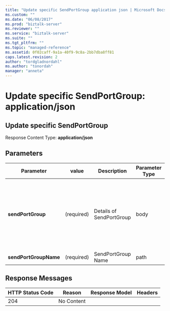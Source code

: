 ```yaml
---
title: "Update specific SendPortGroup application json | Microsoft Docs"
ms.custom: ""
ms.date: "06/08/2017"
ms.prod: "biztalk-server"
ms.reviewer: ""
ms.service: "biztalk-server"
ms.suite: ""
ms.tgt_pltfrm: ""
ms.topic: "managed-reference"
ms.assetid: 0f02caff-9a1a-40f9-9c8a-2bb7dba8ff81
caps.latest.revision: 2
author: "tordgladnordahl"
ms.author: "tonordah"
manager: "anneta"
---
```

# Update specific SendPortGroup: application/json
## Update specific SendPortGroup	
							
  Response Content Type: **application/json**							
							
## Parameters							
							
							
							
Parameter|value  |Description  |Parameter Type|Data Type|							
---------|---------|---------|---------|---------							
**sendPortGroup** |(required)|Details of SendPortGroup|body|{ "Name": "string", "SendPorts": [ "string" ], "CustomData": "string", "Filter": "string", "Status": "string", "ApplicationName": "string", "Description": "string" }|  							
**sendPortGroupName** |(required)|SendPortGroup Name|path|string|							
						
							
## Response Messages							
							
							
HTTP Status Code  |Reason  |Response Model  |Headers  							
---------|---------|---------|---------							
204     |  No Content       |         |        |							

